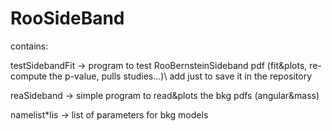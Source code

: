 # RooSideBand

contains:

testSidebandFit -> program to test  RooBernsteinSideband pdf 
                   (fit&plots, re-compute the p-value, pulls studies...)\\
                   add just to save it in the repository
        
reaSideband     -> simple program to read&plots the bkg pdfs (angular&mass)

namelist\*lis    -> list of parameters for bkg models
